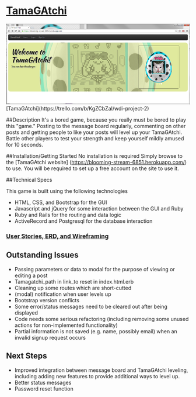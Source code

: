 # [TamaGAtchi](https://blooming-stream-6851.herokuapp.com/)

<img src="app/assets/screenshot.png">
[TamaGAtchi](https://trello.com/b/KgZCbZaI/wdi-project-2)

##Description
It's a bored game, because you really must be bored to play this "game."  Posting to the message board regularly, commenting on other posts and getting people to like your posts will level up your TamaGAtchi.  Battle other players to test your strength and keep yourself mildly amused for 10 seconds.

##Installation/Getting Started
No installation is required  Simply browse to the [TamaGAtchi website]
(https://blooming-stream-6851.herokuapp.com/)
to use.  You will be required to set up a free account on the site to use it.

##Technical Specs

This game is built using the following technologies

- HTML, CSS, and Bootstrap for the GUI
- Javascript and jQuery for some interaction between the GUI and Ruby
- Ruby and Rails for the routing and data logic
- ActiveRecord and Postgresql for the database interaction

### [User Stories, ERD, and Wireframing](https://trello.com/b/KgZCbZaI/wdi-project-2)

## Outstanding Issues
- Passing parameters or data to modal for the purpose of viewing or editing a post
- Tamagatchi_path in link_to reset in index.html.erb
- Cleaning up some routes which are short-cutted
- (modal) notification when user levels up
- Bootstrap version conflicts
- Some error/status messages need to be cleared out after being displayed
- Code needs some serious refactoring (including removing some unused actions for non-implemented functionality)
- Partial information is not saved (e.g. name, possibly email) when an invalid signup request occurs

## Next Steps
- Improved integration between message board and TamaGAtchi leveling, including adding new features to provide additional ways to level up.
- Better status messages
- Password reset function
